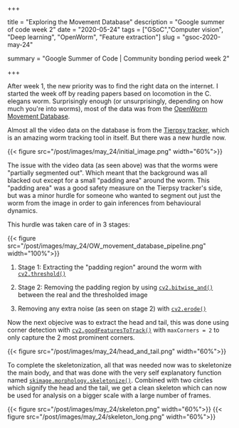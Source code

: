 +++


title = "Exploring the Movement Database"
description = "Google summer of code week 2"
date = "2020-05-24"
tags = ["GSoC","Computer vision", "Deep learning", "OpenWorm", "Feature extraction"]
slug = "gsoc-2020-may-24"

summary = "Google Summer of Code | Community bonding period week 2"


+++



After week 1, the new priority was to find the right data on the internet. I started the week off by reading papers based on locomotion in the C. elegans worm. Surprisingly enough (or unsurprisingly, depending on how much you're into worms), most of the data was from the [OpenWorm Movement Database](http://movement.openworm.org/).

Almost all the video data on the database is from the [Tierpsy tracker](https://github.com/ver228/tierpsy-tracker), which is an amazing worm tracking tool in itself. But there was a new hurdle now.

 {{< figure src="/post/images/may_24/initial_image.png" width="60%">}}


The issue with the video data (as seen above) was that the worms were "partially segmented out". Which meant that the background was all blacked out except for a small "padding area" around the worm. This "padding area" was a good safety measure on the Tierpsy tracker's side, but was a minor hurdle  for someone who wanted to segment out just the worm from the image in order to gain inferences from behavioural dynamics.

This hurdle was taken care of in 3 stages:

 {{< figure src="/post/images/may_24/OW_movement_database_pipeline.png" width="100%">}}

1. Stage 1: Extracting the "padding region" around the worm with [`cv2.threshold()`](https://opencv-python-tutroals.readthedocs.io/en/latest/py_tutorials/py_imgproc/py_thresholding/py_thresholding.html)

2. Stage 2: Removing the padding region by using [`cv2.bitwise_and()`](https://docs.opencv.org/master/d0/d86/tutorial_py_image_arithmetics.html) between the real and the thresholded image

3. Removing any extra noise (as seen on stage 2) with [`cv2.erode()`](https://opencv-python-tutroals.readthedocs.io/en/latest/py_tutorials/py_imgproc/py_morphological_ops/py_morphological_ops.html)

Now the next objecive was to extract the head and tail, this was done  using corner detection with [`cv2.goodFeaturesToTrack()`](https://docs.opencv.org/2.4/modules/imgproc/doc/feature_detection.html#goodfeaturestotrack) with `maxCorners = 2` to only capture the 2 most prominent corners. 

 {{< figure src="/post/images/may_24/head_and_tail.png" width="60%">}}

 To complete the skeletonization, all that was needed now was to skeletonize the main body, and that was done with the very self explanatory function named [`skimage.morphology.skeletonize()`](https://scikit-image.org/docs/dev/auto_examples/edges/plot_skeleton.html). Combined with two circles which signify the head and the tail, we get a clean skeleton which can now be used for analysis on a bigger scale with a large number of frames.


 {{< figure src="/post/images/may_24/skeleton.png" width="60%">}}
 {{< figure src="/post/images/may_24/skeleton_long.png" width="60%">}}






